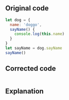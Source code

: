 ## Original code

```js
let dog = {
  name: 'doggo',
  sayName() {
    console.log(this.name)
  }
}
let sayName = dog.sayName
sayName()
```

## Corrected code

```js
```

## Explanation
